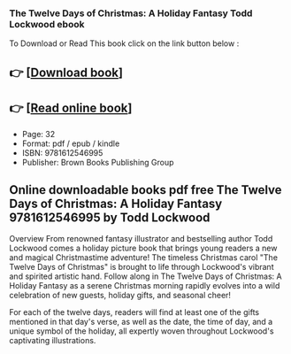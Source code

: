 ### The Twelve Days of Christmas: A Holiday Fantasy Todd Lockwood ebook

To Download or Read This book click on the link button below :

## 👉  [**[Download book](http://ebooksharez.info/download.php?group=book&from=github.com&id=722071&lnk=1079 "Download book")**]

## 👉  [**[Read online book](http://ebooksharez.info/download.php?group=book&from=github.com&id=722071&lnk=1079 "Read online book")**]


* Page: 32
* Format: pdf / epub / kindle
* ISBN: 9781612546995
* Publisher: Brown Books Publishing Group



## Online downloadable books pdf free The Twelve Days of Christmas: A Holiday Fantasy 9781612546995 by Todd Lockwood


Overview
From renowned fantasy illustrator and bestselling author Todd Lockwood comes a holiday picture book that brings young readers a new and magical Christmastime adventure!
 The timeless Christmas carol &quot;The Twelve Days of Christmas&quot; is brought to life through Lockwood&#039;s vibrant and spirited artistic hand. Follow along in The Twelve Days of Christmas: A Holiday Fantasy as a serene Christmas morning rapidly evolves into a wild celebration of new guests, holiday gifts, and seasonal cheer!
 
 For each of the twelve days, readers will find at least one of the gifts mentioned in that day&#039;s verse, as well as the date, the time of day, and a unique symbol of the holiday, all expertly woven throughout Lockwood&#039;s captivating illustrations.



